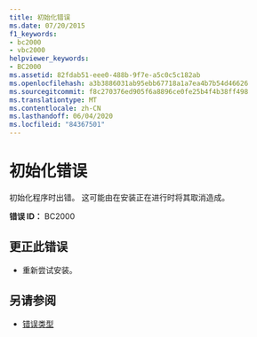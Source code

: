 ```yaml
---
title: 初始化错误
ms.date: 07/20/2015
f1_keywords:
- bc2000
- vbc2000
helpviewer_keywords:
- BC2000
ms.assetid: 82fdab51-eee0-488b-9f7e-a5c0c5c182ab
ms.openlocfilehash: a3b3886031ab95ebb67718a1a7ea4b7b54d46626
ms.sourcegitcommit: f8c270376ed905f6a8896ce0fe25b4f4b38ff498
ms.translationtype: MT
ms.contentlocale: zh-CN
ms.lasthandoff: 06/04/2020
ms.locfileid: "84367501"
---
```

# <a name="initialization-error"></a>初始化错误
初始化程序时出错。 这可能由在安装正在进行时将其取消造成。  
  
 **错误 ID：** BC2000  
  
## <a name="to-correct-this-error"></a>更正此错误  
  
- 重新尝试安装。  
  
## <a name="see-also"></a>另请参阅

- [错误类型](../programming-guide/language-features/error-types.md)
